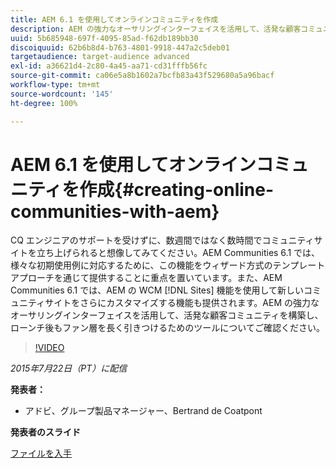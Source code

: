 ```yaml
---
title: AEM 6.1 を使用してオンラインコミュニティを作成
description: AEM の強力なオーサリングインターフェイスを活用して、活発な顧客コミュニティを構築し、ローンチ後もファン層を長く引きつけるためのツールについて説明します。
uuid: 5b685948-697f-4095-85ad-f62db189bb30
discoiquuid: 62b6b8d4-b763-4801-9918-447a2c5deb01
targetaudience: target-audience advanced
exl-id: a36621d4-2c80-4a45-aa71-cd31fffb56fc
source-git-commit: ca06e5a8b1602a7bcfb83a43f529680a5a96bacf
workflow-type: tm+mt
source-wordcount: '145'
ht-degree: 100%

---
```


# AEM 6.1 を使用してオンラインコミュニティを作成{#creating-online-communities-with-aem}

CQ エンジニアのサポートを受けずに、数週間ではなく数時間でコミュニティサイトを立ち上げられると想像してみてください。AEM Communities 6.1 では、様々な初期使用例に対応するために、この機能をウィザード方式のテンプレートアプローチを通じて提供することに重点を置いています。また、AEM Communities 6.1 では、AEM の WCM [!DNL Sites] 機能を使用して新しいコミュニティサイトをさらにカスタマイズする機能も提供されます。AEM の強力なオーサリングインターフェイスを活用して、活発な顧客コミュニティを構築し、ローンチ後もファン層を長く引きつけるためのツールについてご確認ください。

>[!VIDEO](https://video.tv.adobe.com/v/19381/?quality=9)

*2015年7月22日（PT）に配信*

**発表者：**

* アドビ、グループ製品マネージャー、Bertrand de Coatpont

**発表者のスライド**

[ファイルを入手](assets/aem-6-1-communities-gems.pdf)
<!--
[Get back to the Overview](https://helpx.adobe.com/experience-manager/kt/eseminars/gems/aem-index.html)
-->
